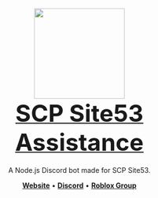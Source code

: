 <h1 align="center">
    <b>
        <a href="https://discord.gg/pgfmgA6Tv2"><img src=" https://cdn.discordapp.com/attachments/1027300787652661358/1033873178650484786/unknown.png" height="184" width="184"></a><br>
        <a href="https://discord.gg/pgfmgA6Tv2"><font size="24">SCP Site53 Assistance</font></a><br>
    </b>
</h1>
<p align="center">A Node.js Discord bot made for SCP Site53.</p>

<p align="center">
    <a href="https://sites.google.com/view/scpsite53/home"><b>Website</b></a> •
    <a href="https://discord.gg/pgfmgA6Tv2"><b>Discord</b></a> •
    <a href="https://www.roblox.com/groups/8448250/SCP-Site53-ER-LC-Server#!/about"><b>Roblox Group</b></a>
</p>

<div align="center">